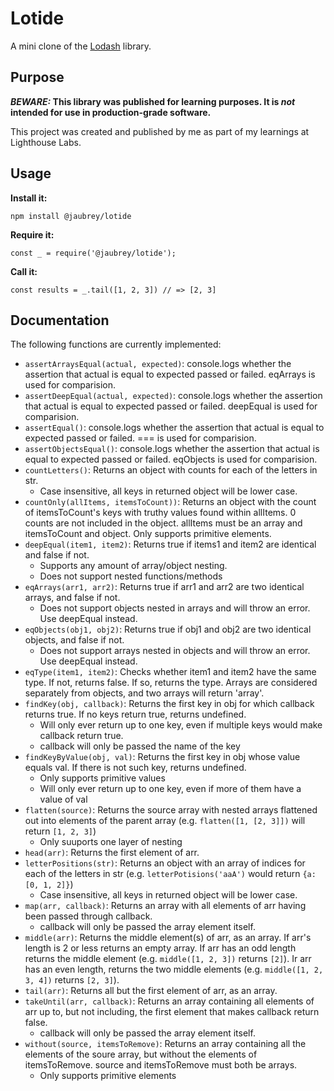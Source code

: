 # Lotide

A mini clone of the [Lodash](https://lodash.com) library.

## Purpose

**_BEWARE:_ This library was published for learning purposes. It is _not_ intended for use in production-grade software.**

This project was created and published by me as part of my learnings at Lighthouse Labs. 

## Usage

**Install it:**

`npm install @jaubrey/lotide`

**Require it:**

`const _ = require('@jaubrey/lotide');`

**Call it:**

`const results = _.tail([1, 2, 3]) // => [2, 3]`

## Documentation

The following functions are currently implemented:

* `assertArraysEqual(actual, expected)`: console.logs whether the assertion that actual is equal to expected passed or failed. eqArrays is used for comparision.
* `assertDeepEqual(actual, expected)`: console.logs whether the assertion that actual is equal to expected passed or failed. deepEqual is used for comparision.
* `assertEqual()`: console.logs whether the assertion that actual is equal to expected passed or failed. === is used for comparision.
* `assertObjectsEqual()`: console.logs whether the assertion that actual is equal to expected passed or failed. eqObjects is used for comparision.
* `countLetters()`: Returns an object with counts for each of the letters in str.
  * Case insensitive, all keys in returned object will be lower case.
* `countOnly(allItems, itemsToCount))`: Returns an object with the count of itemsToCount's keys with truthy values found within allItems. 0 counts are not included in the object. allItems must be an array and itemsToCount and object. Only supports primitive elements.
* `deepEqual(item1, item2)`: Returns true if items1 and item2 are identical and false if not.
  * Supports any amount of array/object nesting.
  * Does not support nested functions/methods
* `eqArrays(arr1, arr2)`: Returns true if arr1 and arr2 are two identical arrays, and false if not.
  * Does not support objects nested in arrays and will throw an error. Use deepEqual instead.
* `eqObjects(obj1, obj2)`: Returns true if obj1 and obj2 are two identical objects, and false if not.
  * Does not support arrays nested in objects and will throw an error. Use deepEqual instead.
* `eqType(item1, item2)`: Checks whether item1 and item2 have the same type. If not, returns false. If so, returns the type. Arrays are considered separately from objects, and two arrays will return 'array'.
* `findKey(obj, callback)`: Returns the first key in obj for which callback returns true. If no keys return true, returns undefined.
  * Will only ever return up to one key, even if multiple keys would make callback return true.
  * callback will only be passed the name of the key
* `findKeyByValue(obj, val)`: Returns the first key in obj whose value equals val. If there is not such key, returns undefined.
  * Only supports primitive values
  * Will only ever return up to one key, even if more of them have a value of val
* `flatten(source)`: Returns the source array with nested arrays flattened out into elements of the parent array (e.g. `flatten([1, [2, 3]])` will return `[1, 2, 3]`)
  * Only suuports one layer of nesting
* `head(arr)`: Returns the first element of arr.
* `letterPositions(str)`: Returns an object with an array of indices for each of the letters in str (e.g. `letterPotisions('aaA')` would return `{a: [0, 1, 2]}`)
  * Case insensitive, all keys in returned object will be lower case.
* `map(arr, callback)`: Returns an array with all elements of arr having been passed through callback.
  * callback will only be passed the array element itself.
* `middle(arr)`: Returns the middle element(s) of arr, as an array. If arr's length is 2 or less returns an empty array. If arr has an odd length returns the middle element (e.g. `middle([1, 2, 3])` returns `[2]`). Ir arr has an even length, returns the two middle elements (e.g. `middle([1, 2, 3, 4])` returns `[2, 3]`).
* `tail(arr)`: Returns all but the first element of arr, as an array.
* `takeUntil(arr, callback)`: Returns an array containing all elements of arr up to, but not including, the first element that makes callback return false.
  * callback will only be passed the array element itself.
* `without(source, itemsToRemove)`: Returns an array containing all the elements of the soure array, but without the elements of itemsToRemove. source and itemsToRemove must both be arrays.
  * Only supports primitive elements
